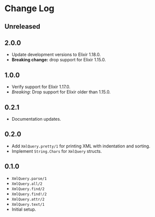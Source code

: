# Change Log

## Unreleased

## 2.0.0

- Update development versions to Elixir 1.18.0.
- **Breaking change:** drop support for Elixir 1.15.0.

## 1.0.0

- Verify support for Elixir 1.17.0.
- *Breaking*: Drop support for Elixir older than 1.15.0.

## 0.2.1

- Documentation updates.

## 0.2.0

- Add `XmlQuery.pretty/1` for printing XML with indentation and sorting.
- Implement `String.Chars` for `XmlQuery` structs.

## 0.1.0

- `XmlQuery.parse/1`
- `XmlQuery.all/2`
- `XmlQuery.find/2`
- `XmlQuery.find!/2`
- `XmlQuery.attr/2`
- `XmlQuery.text/1`
- Initial setup.

